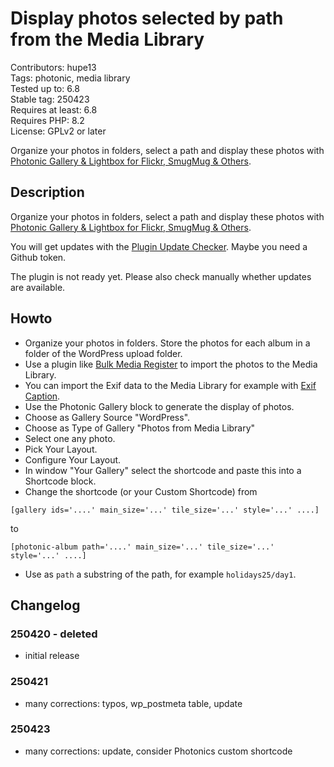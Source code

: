 # Display photos selected by path from the Media Library

Contributors: hupe13    
Tags: photonic, media library  
Tested up to: 6.8  
Stable tag: 250423     
Requires at least: 6.8     
Requires PHP: 8.2     
License: GPLv2 or later

Organize your photos in folders, select a path and display these photos with <a href="https://wordpress.org/plugins/photonic/">Photonic Gallery & Lightbox for Flickr, SmugMug & Others</a>.

## Description

Organize your photos in folders, select a path and display these photos with <a href="https://wordpress.org/plugins/photonic/">Photonic Gallery & Lightbox for Flickr, SmugMug & Others</a>.

You will get updates with the [Plugin Update Checker](https://github.com/YahnisElsts/plugin-update-checker).
Maybe you need a Github token.

The plugin is not ready yet. Please also check manually whether updates are available.

## Howto

- Organize your photos in folders. Store the photos for each album in a folder of the WordPress upload folder.
- Use a plugin like [Bulk Media Register](https://wordpress.org/plugins/bulk-media-register/) to import the photos to the Media Library.
- You can import the Exif data to the Media Library for example with [Exif Caption](https://wordpress.org/plugins/exif-caption/).
- Use the Photonic Gallery block to generate the display of photos.
- Choose as Gallery Source "WordPress".
- Choose as Type of Gallery "Photos from Media Library"
- Select one any photo.
- Pick Your Layout.
- Configure Your Layout.
- In window "Your Gallery" select the shortcode and paste this into a Shortcode block.
- Change the shortcode (or your Custom Shortcode) from
```
[gallery ids='....' main_size='...' tile_size='...' style='...' ....]
```
to
```
[photonic-album path='....' main_size='...' tile_size='...' style='...' ....]
```
- Use as `path` a substring of the path, for example `holidays25/day1`.

## Changelog

### 250420 - deleted

- initial release

### 250421

- many corrections: typos, wp_postmeta table, update

### 250423

- many corrections: update, consider Photonics custom shortcode
